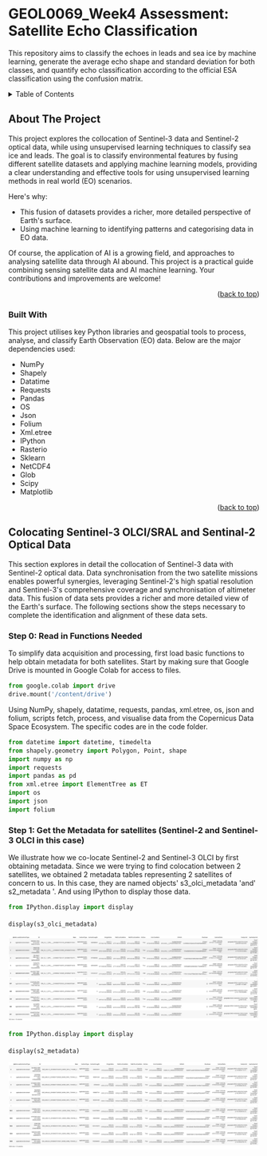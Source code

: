 # GEOL0069_Week4 Assessment: Satellite Echo Classification

This repository aims to classify the echoes in leads and sea ice by machine learning, generate the average echo shape and standard deviation for both classes, and quantify echo classification according to the official ESA classification using the confusion matrix.


<!-- TABLE OF CONTENTS -->
<details>
  <summary>Table of Contents</summary>
  <ol>
    <li>
      <a href="#about-the-project">About The Project</a>
      <ul>
        <li><a href="#built-with">Built With</a></li>
      </ul>
    </li>
    <li>
      <a href="#Colocating Sentinel-3 OLCI/SRAL and Sentinal-2 Optical Data">Colocating Sentinel-3 OLCI/SRAL and Sentinal-2 Optical Data</a>
      <ul>
        <li><a href="#Step 0: Read in Functions Needed">Step 0: Read in Functions Needed</a></li>
        <li><a href="#Step 1: Get the Metadata for satellites (Sentinel-2 and Sentinel-3 OLCI in this case)">Step 1: Get the Metadata for satellites (Sentinel-2 and Sentinel-3 OLCI in this case)</a></li>
        <ul>
          <li><a href="#Co-locate the data">Co-locate the data</a></li>
        <li><a href="#Proceeding with Sentinel-3 OLCI Download">Proceeding with Sentinel-3 OLCI Download</a></li>
           <li><a href="#Sentinel-3 SRAL">Sentinel-3 SRAL</a></li>
      </ul>
        </ul>
    </li>
    <li>
     <a href="#Unsupervised Learning">Unsupervised Learning</a>
      <ul>
        <li><a href="#Introduction to Unsupervised Learning Methods [Bishop and Nasrabadi, 2006]">Introduction to Unsupervised Learning Methods [Bishop and Nasrabadi, 2006]</a></li>
        <ul>
          <li><a href="#Introduction to K-means Clustering">Introduction to K-means Clustering</a></li>
        <li><a href="#Why K-means for Clustering?">Why K-means for Clustering?</a></li>
        <li><a href="#Key Components of K-means">Key Components of K-means</a></li>
        <li><a href="#The Iterative Process of K-means">The Iterative Process of K-means</a></li>
        <li><a href="#Advantages of K-means">Advantages of K-means</a></li>
        <li><a href="#Basic Code Implementation">Basic Code Implementation</a></li>
          </ul>
        <li><a href="#Gaussian Mixture Models (GMM) [Bishop and Nasrabadi, 2006]">Gaussian Mixture Models (GMM) [Bishop and Nasrabadi, 2006]</a></li>
        <ul>
        <li><a href="#Introduction to Gaussian Mixture Models">Introduction to Gaussian Mixture Models</a></li>
        <li><a href="#Why Gaussian Mixture Models for Clustering?">Why Gaussian Mixture Models for Clustering?</a></li>
        <li><a href="#Key Components of GMM">Key Components of GMM</a></li>
        <li><a href="#The EM Algorithm in GMM">The EM Algorithm in GMM</a></li>
        <li><a href="#Advantages of GMM">Advantages of GMM</a></li>
        <li><a href="#Basic Code Implementation">Basic Code Implementation</a></li>
           </ul>
        <li><a href="#Image Classification">Image Classification</a></li>
        <ul>
        <li><a href="#K-Means Implementation">K-Means Implementation</a></li>
        <li><a href="#GMM Implementation">GMM Implementation</a></li>
           </ul>
        <li><a href="#Altimetry Classification">Altimetry Classification</a></li>
        <ul>
        <li><a href="#Read in Functions Needed">Read in Functions Needed</a></li>
          </ul>
        <li><a href="#Scatter Plots of Clustered Data">Scatter Plots of Clustered Data</a></li>
        <li><a href="#Waveform Alignment Using Cross-Correlation">Waveform Alignment Using Cross-Correlation</a></li>
        <li><a href="#Compare with ESA data">Compare with ESA data</a></li>   
       
  
  </ol>
</details>


<!-- ABOUT THE PROJECT -->
## About The Project

This project explores the collocation of Sentinel-3 data and Sentinel-2 optical data, while using unsupervised learning techniques to classify sea ice and leads. The goal is to classify environmental features by fusing different satellite datasets and applying machine learning models, providing a clear understanding and effective tools for using unsupervised learning methods in real world (EO) scenarios.

Here's why:

* This fusion of datasets provides a richer, more detailed perspective of Earth's surface.
* Using machine learning to identifying patterns and categorising data in EO data.


Of course, the application of AI is a growing field, and approaches to analysing satellite data through AI abound. This project is a practical guide combining sensing satellite data and AI machine learning. Your contributions and improvements are welcome!

<p align="right">(<a href="#readme-top">back to top</a>)</p>


### Built With

This project utilises key Python libraries and geospatial tools to process, analyse, and classify Earth Observation (EO) data. Below are the major dependencies used:

* NumPy
* Shapely
* Datatime
* Requests
* Pandas
* OS
* Json
* Folium
* Xml.etree
* IPython
* Rasterio
* Sklearn
* NetCDF4
* Glob
* Scipy
* Matplotlib

<p align="right">(<a href="#readme-top">back to top</a>)</p>


<!-- Colocating Sentinel-3 OLCI/SRAL and Sentinal-2 Optical Data -->
## Colocating Sentinel-3 OLCI/SRAL and Sentinal-2 Optical Data
This section explores in detail the collocation of Sentinel-3 data with Sentinel-2 optical data. Data synchronisation from the two satellite missions enables powerful synergies, leveraging Sentinel-2's high spatial resolution and Sentinel-3's comprehensive coverage and synchronisation of altimeter data. This fusion of data sets provides a richer and more detailed view of the Earth's surface. The following sections show the steps necessary to complete the identification and alignment of these data sets.

<!-- Step 0: Read in Functions Needed -->
### Step 0: Read in Functions Needed

To simplify data acquisition and processing, first load basic functions to help obtain metadata for both satellites. Start by making sure that Google Drive is mounted in Google Colab for access to files.
```python
from google.colab import drive
drive.mount('/content/drive')
```
Using NumPy, shapely, datatime, requests, pandas, xml.etree, os, json and folium, scripts fetch, process, and visualise data from the Copernicus Data Space Ecosystem. The specific codes are in the code folder.

```python
from datetime import datetime, timedelta
from shapely.geometry import Polygon, Point, shape
import numpy as np
import requests
import pandas as pd
from xml.etree import ElementTree as ET
import os
import json
import folium
```

<!-- Step 1: Get the Metadata for satellites (Sentinel-2 and Sentinel-3 OLCI in this case) -->
### Step 1: Get the Metadata for satellites (Sentinel-2 and Sentinel-3 OLCI in this case)
We illustrate how we co-locate Sentinel-2 and Sentinel-3 OLCI by first obtaining metadata. Since we were trying to find colocation between 2 satellites, we obtained 2 metadata tables representing 2 satellites of concern to us. In this case, they are named objects' s3_olci_metadata 'and' s2_metadata '. And using IPython to display those data.

```python
from IPython.display import display

display(s3_olci_metadata)
```
![image](https://github.com/Guoxuan-Li/GEOL0069_Week4/blob/main/Images/s3_olci_metadata.png?raw=true)

```python
from IPython.display import display

display(s2_metadata)
```
![image](https://github.com/Guoxuan-Li/GEOL0069_Week4/blob/main/Images/s2_metadata.png?raw=true)

